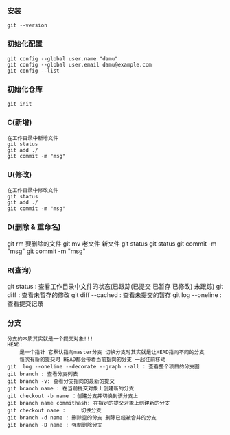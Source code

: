 ### 安装
    git --version

### 初始化配置
    git config --global user.name "damu"
    git config --global user.email damu@example.com    
    git config --list
 
### 初始化仓库
    git init
    
### C(新增)
    在工作目录中新增文件
    git status
    git add ./
    git commit -m "msg"    
 
### U(修改)
    在工作目录中修改文件
    git status
    git add ./
    git commit -m "msg"     
   
### D(删除 & 重命名)
   git rm 要删除的文件     git mv 老文件 新文件
   git  status             git  status
   git commit -m "msg"     git commit -m "msg"
   
### R(查询)
   git  status   :  查看工作目录中文件的状态(已跟踪(已提交 已暂存 已修改) 未跟踪)
   git  diff     :  查看未暂存的修改
   git  diff --cached : 查看未提交的暂存
   git  log --oneline : 查看提交记录
   
### 分支
    分支的本质其实就是一个提交对象!!!
    HEAD: 
        是一个指针 它默认指向master分支 切换分支时其实就是让HEAD指向不同的分支
        每次有新的提交时 HEAD都会带着当前指向的分支 一起往前移动
    git  log --oneline --decorate --graph --all : 查看整个项目的分支图  
    git branch : 查看分支列表
    git branch -v: 查看分支指向的最新的提交
    git branch name : 在当前提交对象上创建新的分支
    git checkout -b name ：创建分支并切换到该分支上
    git branch name commithash: 在指定的提交对象上创建新的分支
    git checkout name :     切换分支
    git branch -d name : 删除空的分支 删除已经被合并的分支
    git branch -D name : 强制删除分支 
     
   
       
   
     
   